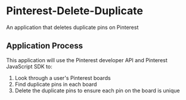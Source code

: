 # Pinterest-Delete-Duplicate
An application that deletes duplicate pins on Pinterest

## Application Process
This application will use the Pinterest developer API and Pinterest JavaScript SDK to:
  1. Look through a user's Pinterest boards 
  2. Find duplicate pins in each board
  3. Delete the duplicate pins to ensure each pin on the board is unique
